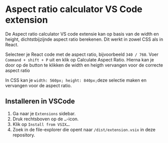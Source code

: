 # Aspect ratio calculator VS Code extension

De Aspect ratio calculator VS code extensie kan op basis van de width en height, dichtstbijzijnde aspect ratio berekenen. Dit werkt in zowel CSS als in React.

Selecteer je React code met de aspect ratio, bijvoorbeeld `340 / 760`.
Voer `Command + shift + P` uit en klik op Calculate Aspect Ratio.
Hierna kan je door op de button te klikken de width en heigth vervangen voor de correcte aspect ratio

In CSS kan je `width: 560px; height: 840px;`deze selectie maken en vervangen voor de aspect ratio.

## Installeren in VSCode
1. Ga naar je `Extensions` sidebar.
2. Druk rechtsboven op de `…`-icon.
3. Klik op `Install from VSIX…`.
4. Zoek in de file-explorer die opent naar `/dist/extension.vsix` in deze repository.

<img src="https://media3.giphy.com/media/v1.Y2lkPTc5MGI3NjExbmllZjcwaXdmY2hwaTVldWp5NTkzODBsaWlyY3Y3ODlzcGxzemhtNiZlcD12MV9pbnRlcm5hbF9naWZfYnlfaWQmY3Q9Zw/c5eqVJN7oNLTq/giphy.gif" alt="" />
